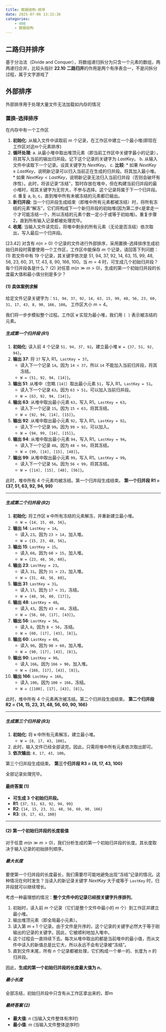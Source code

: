 ```yaml
---
title: 数据结构-排序
date: 2025-07-06 13:15:36
categories:
    - 408
    - 数据结构
---
```


## 二路归并排序
基于分治法（Divide and Conquer），将数组递归拆分为只含一个元素的数组，两两递归合并，比较头指针
**22.10** **二路归并**的作用是两个有序表合一，不是问拆分过程，属于文字游戏了

## 外部排序
外部排序用于处理大量文件无法加载如内存的情况

### 置换-选择排序
在内存中有一个工作区
1.  **初始化**: 从输入文件中读取前 $m$ 个记录，在工作区中建立一个最小堆(即现在工作区对这m个元素排序)
2.  **循环处理**:
    a. 从最小堆中取出堆顶元素（即当前工作区中关键字最小的记录），将其写入当前的输出归并段。记下这个记录的关键字为 $LastKey$。
    b. 从输入文件中读取下一个记录。设其关键字为 $NextKey$。
    c. **比较**:
        * 如果 $NextKey \ge LastKey$，说明新记录可以归入当前正在生成的归并段。将其加入最小堆。
        * 如果 $NextKey < LastKey$，说明新记录无法归入当前归并段（否则会破坏有序性）。此时，将该记录“冻结”，暂时存放在堆中，但在构建当前归并段的最小堆时，视其关键字为无穷大，不参与选择。这个记录将属于下一个归并段。
    d. 重复 a, b, c，直到堆中所有未被冻结的元素都已输出。
3.  **新归并段**: 当一个归并段生成结束（即堆中所有元素都被冻结）时，将所有冻结的元素“解冻”，它们将构成下一个新归并段的初始堆(因为第二步c是拿走一个才可能冻结一个，所以冻结的元素个数一定小于或等于初始堆)。重复步骤 2，直到所有输入记录都被处理完毕。
4.  **收尾**: 当输入文件读完后，将堆中剩余的所有元素（无论是否冻结）依次取出，写入最后一个归并段。


[23.42] 对含有 $n(n>0)$ 个记录的文件进行外部排序，采用置换-选择排序生成初始归并段时需要使用一个工作区，工作区中能保存 $m$ 个记录，请回答下列问题：
(1) 若文件中有 19 个记录，其关键字依次是 51, 94, 37, 92, 14, 63, 15, 99, 48, 56, 23, 60, 31, 17, 43, 8, 90, 166, 100。当 $m=4$ 时，可生成几个初始归并段？每个归并段各是什么？
(2) 对任意 $m(n \gg m > 0)$，生成的第一个初始归并段的长度最大值和最小值分别是多少？

#### (1) 具体案例求解

给定文件记录关键字为：`51, 94, 37, 92, 14, 63, 15, 99, 48, 56, 23, 60, 31, 17, 43, 8, 90, 166, 100`。
工作区大小 $m=4$。

我们将一步步模拟整个过程。工作区 `W` 实现为最小堆，我们用 `[ ]` 表示被冻结的元素。

##### **生成第一个归并段 (R1)**

1.  **初始化**: 读入前 4 个记录 `51, 94, 37, 92`。建立最小堆 `W = {37, 51, 92, 94}`。
2.  **输出 37**: 将 `37` 写入 R1。`LastKey = 37`。
    * 读入下一个记录 `14`。因为 `14 < 37`，所以 `14` 不能加入当前归并段，将其冻结。
    * `W = {51, 92, 94, [14]}`。
3.  **输出 51**: 从堆中（忽略 `[14]`）取出最小元素 `51`，写入 R1。`LastKey = 51`。
    * 读入下一个记录 `63`。因为 `63 > 51`，可以加入当前归并段。
    * `W = {63, 92, 94, [14]}`。
4.  **输出 63**: 从堆中取出最小元素 `63`，写入 R1。`LastKey = 63`。
    * 读入下一个记录 `15`。因为 `15 < 63`，将其冻结。
    * `W = {92, 94, [14], [15]}`。
5.  **输出 92**: 从堆中取出最小元素 `92`，写入 R1。`LastKey = 92`。
    * 读入下一个记录 `99`。因为 `99 > 92`，可以加入。
    * `W = {94, 99, [14], [15]}`。
6.  **输出 94**: 从堆中取出最小元素 `94`，写入 R1。`LastKey = 94`。
    * 读入下一个记录 `48`。因为 `48 < 94`，将其冻结。
    * `W = {99, [14], [15], [48]}`。
7.  **输出 99**: 从堆中取出最小元素 `99`，写入 R1。`LastKey = 99`。
    * 读入下一个记录 `56`。因为 `56 < 99`，将其冻结。
    * `W = {[14], [15], [48], [56]}`。

此时，堆中所有 4 个元素均被冻结。第一个归并段生成结束。
**第一个归并段 R1 = {37, 51, 63, 92, 94, 99}**

---

##### **生成第二个归并段 (R2)**

1.  **初始化**: 将工作区 `W` 中所有冻结的元素解冻，并重新建立最小堆。
    * `W = {14, 15, 48, 56}`。
2.  **输出 14**: `LastKey = 14`。
    * 读入 `23`。因为 `23 > 14`，加入堆。
    * `W = {15, 23, 48, 56}`。
3.  **输出 15**: `LastKey = 15`。
    * 读入 `60`。因为 `60 > 15`，加入堆。
    * `W = {23, 48, 56, 60}`。
4.  **输出 23**: `LastKey = 23`。
    * 读入 `31`。因为 `31 > 23`，加入堆。
    * `W = {31, 48, 56, 60}`。
5.  **输出 31**: `LastKey = 31`。
    * 读入 `17`。因为 `17 < 31`，冻结。
    * `W = {48, 56, 60, [17]}`。
6.  **输出 48**: `LastKey = 48`。
    * 读入 `43`。因为 `43 < 48`，冻结。
    * `W = {56, 60, [17], [43]}`。
7.  **输出 56**: `LastKey = 56`。
    * 读入 `8`。因为 `8 < 56`，冻结。
    * `W = {60, [17], [43], [8]}`。
8.  **输出 60**: `LastKey = 60`。
    * 读入 `90`。因为 `90 > 60`，加入堆。
    * `W = {90, [17], [43], [8]}`。
9.  **输出 90**: `LastKey = 90`。
    * 读入 `166`。因为 `166 > 90`，加入堆。
    * `W = {166, [17], [43], [8]}`。
10. **输出 166**: `LastKey = 166`。
    * 读入 `100`。因为 `100 < 166`，冻结。
    * `W = {[100], [17], [43], [8]}`。

此时，堆中所有 4 个元素再次被冻结。第二个归并段生成结束。
**第二个归并段 R2 = {14, 15, 23, 31, 48, 56, 60, 90, 166}**

---

##### **生成第三个归并段 (R3)**

1.  **初始化**: 将 `W` 中所有元素解冻，建立最小堆。
    * `W = {8, 17, 43, 100}`。
2.  此时，输入文件已经全部读完。因此，只需将堆中所有元素依次取出即可。
3.  **依次输出**: `8, 17, 43, 100`。

第三个归并段生成结束。
**第三个归并段 R3 = {8, 17, 43, 100}**

全部记录处理完毕。

#### **最终答案 (1)**

* **可生成 3 个初始归并段。**
* **R1**: `{37, 51, 63, 92, 94, 99}`
* **R2**: `{14, 15, 23, 31, 48, 56, 60, 90, 166}`
* **R3**: `{8, 17, 43, 100}`

---

#### (2) 第一个初始归并段的长度极值

对于任意 $m(n \gg m > 0)$，我们分析生成的第一个初始归并段的长度。其长度取决于输入记录的初始排列顺序。

##### **最大长度**

要使第一个归并段的长度最长，我们需要尽可能地避免出现“冻结”记录的情况。这种情况在何时发生？当读入的新记录关键字 $NextKey$ 大于或等于 `LastKey` 时，归并段就可以继续增长。

考虑一种最理想的情况：**整个文件中的记录已经按关键字升序排列**。

1.  初始时，读入前 $m$ 个记录（它们是整个文件中最小的 $m$ 个）到工作区并建立最小堆。
2.  输出堆顶元素（即全局最小元素）。
3.  读入第 $m+1$ 个记录。由于文件是升序的，这个记录的关键字必然大于等于刚输出的记录的关键字。因此，它被顺利地加入堆中。
4.  这个过程会一直持续下去。每次从堆中取出的都是当前堆中的最小值，而从文件中读入的新值总是比它大，所以永远不会有记录被“冻结”。
5.  直到文件末尾，所有 $n$ 个记录都被处理，它们构成一个单一的、长度为 $n$ 的归并段。

因此，**生成的第一个初始归并段的长度最大值为 $n$**。

##### **最小长度**

全部冻结，初始归并段中只含有从工作区拿出来的，即m

##### **最终答案 (2)**

* **最大值**: $n$ (当输入文件整体有序时)
* **最小值**: $m$ (当输入文件整体逆序时)